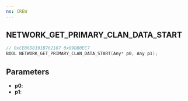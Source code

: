 ```yaml
---
ns: CREW
---
```

## NETWORK_GET_PRIMARY_CLAN_DATA_START

```c
// 0xCE86D8191B762107 0x89DB0EC7
BOOL NETWORK_GET_PRIMARY_CLAN_DATA_START(Any* p0, Any p1);
```

## Parameters
* **p0**:
* **p1**:
